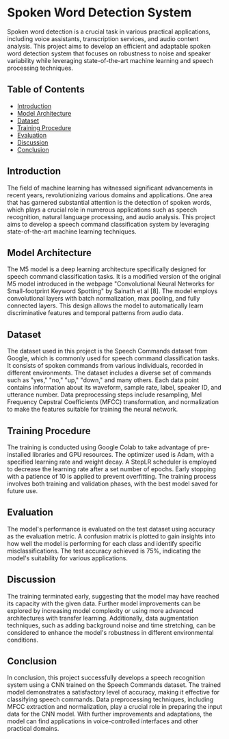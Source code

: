 # Spoken Word Detection System

Spoken word detection is a crucial task in various practical applications, including voice assistants, transcription services, and audio content analysis. This project aims to develop an efficient and adaptable spoken word detection system that focuses on robustness to noise and speaker variability while leveraging state-of-the-art machine learning and speech processing techniques.

## Table of Contents
- [Introduction](#introduction)
- [Model Architecture](#model-architecture)
- [Dataset](#dataset)
- [Training Procedure](#training-procedure)
- [Evaluation](#evaluation)
- [Discussion](#discussion)
- [Conclusion](#conclusion)

## Introduction

The field of machine learning has witnessed significant advancements in recent years, revolutionizing various domains and applications. One area that has garnered substantial attention is the detection of spoken words, which plays a crucial role in numerous applications such as speech recognition, natural language processing, and audio analysis. This project aims to develop a speech command classification system by leveraging state-of-the-art machine learning techniques.

## Model Architecture

The M5 model is a deep learning architecture specifically designed for speech command classification tasks. It is a modified version of the original M5 model introduced in the webpage "Convolutional Neural Networks for Small-footprint Keyword Spotting" by Sainath et al [8]. The model employs convolutional layers with batch normalization, max pooling, and fully connected layers. This design allows the model to automatically learn discriminative features and temporal patterns from audio data.

## Dataset

The dataset used in this project is the Speech Commands dataset from Google, which is commonly used for speech command classification tasks. It consists of spoken commands from various individuals, recorded in different environments. The dataset includes a diverse set of commands such as "yes," "no," "up," "down," and many others. Each data point contains information about its waveform, sample rate, label, speaker ID, and utterance number. Data preprocessing steps include resampling, Mel Frequency Cepstral Coefficients (MFCC) transformation, and normalization to make the features suitable for training the neural network.

## Training Procedure

The training is conducted using Google Colab to take advantage of pre-installed libraries and GPU resources. The optimizer used is Adam, with a specified learning rate and weight decay. A StepLR scheduler is employed to decrease the learning rate after a set number of epochs. Early stopping with a patience of 10 is applied to prevent overfitting. The training process involves both training and validation phases, with the best model saved for future use.

## Evaluation

The model's performance is evaluated on the test dataset using accuracy as the evaluation metric. A confusion matrix is plotted to gain insights into how well the model is performing for each class and identify specific misclassifications. The test accuracy achieved is 75%, indicating the model's suitability for various applications.

## Discussion

The training terminated early, suggesting that the model may have reached its capacity with the given data. Further model improvements can be explored by increasing model complexity or using more advanced architectures with transfer learning. Additionally, data augmentation techniques, such as adding background noise and time stretching, can be considered to enhance the model's robustness in different environmental conditions.

## Conclusion

In conclusion, this project successfully develops a speech recognition system using a CNN trained on the Speech Commands dataset. The trained model demonstrates a satisfactory level of accuracy, making it effective for classifying speech commands. Data preprocessing techniques, including MFCC extraction and normalization, play a crucial role in preparing the input data for the CNN model. With further improvements and adaptations, the model can find applications in voice-controlled interfaces and other practical domains.
